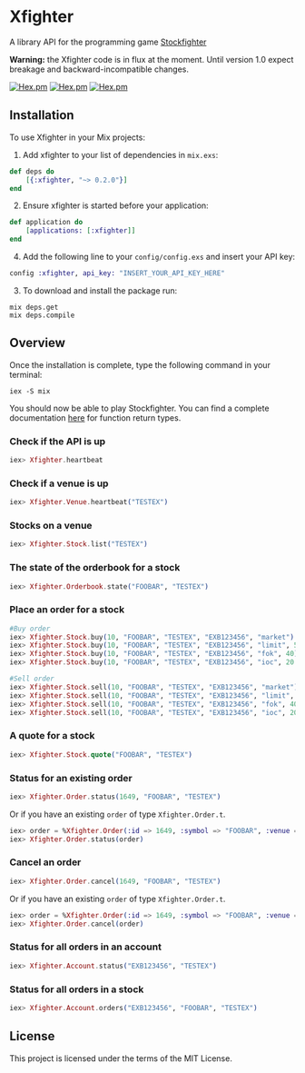 # Xfighter

A library API for the programming game [Stockfighter](https://starfighter.readme.io/docs)

**Warning:** the Xfighter code is in flux at the moment. Until version 1.0 expect breakage and
backward-incompatible changes.

[![Hex.pm](https://img.shields.io/hexpm/l/xfighter.svg?style=flat-square)](https://hex.pm/packages/xfighter)
[![Hex.pm](https://img.shields.io/hexpm/v/xfighter.svg?style=flat-square)](https://hex.pm/packages/xfighter)
[![Hex.pm](https://img.shields.io/hexpm/dt/xfighter.svg?style=flat-square)](https://hex.pm/packages/xfighter)

## Installation

To use Xfighter in your Mix projects:

  1. Add xfighter to your list of dependencies in `mix.exs`:

  ```elixir
  def deps do
      [{:xfighter, "~> 0.2.0"}]
  end
  ```

  2. Ensure xfighter is started before your application:

  ```elixir
  def application do
      [applications: [:xfighter]]
  end
  ```

  4. Add the following line to your `config/config.exs` and insert your API key:

  ```elixir
  config :xfighter, api_key: "INSERT_YOUR_API_KEY_HERE"
  ```

  3. To download and install the package run:

  ```
  mix deps.get
  mix deps.compile
  ```

## Overview

Once the installation is complete, type the following command in your terminal:

```
iex -S mix
```
	
You should now be able to play Stockfighter. You can find a complete documentation
[here](http://hexdocs.pm/xfighter) for function return types.

### Check if the API is up

```elixir
iex> Xfighter.heartbeat
```

### Check if a venue is up

```elixir
iex> Xfighter.Venue.heartbeat("TESTEX")
```
### Stocks on a venue

```elixir
iex> Xfighter.Stock.list("TESTEX")
```

### The state of the orderbook for a stock

```elixir
iex> Xfighter.Orderbook.state("FOOBAR", "TESTEX")
```

### Place an order for a stock

```elixir
#Buy order
iex> Xfighter.Stock.buy(10, "FOOBAR", "TESTEX", "EXB123456", "market")
iex> Xfighter.Stock.buy(10, "FOOBAR", "TESTEX", "EXB123456", "limit", 50.16)
iex> Xfighter.Stock.buy(10, "FOOBAR", "TESTEX", "EXB123456", "fok", 40)
iex> Xfighter.Stock.buy(10, "FOOBAR", "TESTEX", "EXB123456", "ioc", 20.5)

#Sell order
iex> Xfighter.Stock.sell(10, "FOOBAR", "TESTEX", "EXB123456", "market")
iex> Xfighter.Stock.sell(10, "FOOBAR", "TESTEX", "EXB123456", "limit", 50.16)
iex> Xfighter.Stock.sell(10, "FOOBAR", "TESTEX", "EXB123456", "fok", 40)
iex> Xfighter.Stock.sell(10, "FOOBAR", "TESTEX", "EXB123456", "ioc", 20.5)
```

### A quote for a stock

```elixir
iex> Xfighter.Stock.quote("FOOBAR", "TESTEX")
```

### Status for an existing order

```elixir
iex> Xfighter.Order.status(1649, "FOOBAR", "TESTEX")
```

Or if you have an existing `order` of type `Xfighter.Order.t`.

```elixir
iex> order = %Xfighter.Order(:id => 1649, :symbol => "FOOBAR", :venue => "TESTEX")
iex> Xfighter.Order.status(order)
```

### Cancel an order

```elixir
iex> Xfighter.Order.cancel(1649, "FOOBAR", "TESTEX")
```

Or if you have an existing `order` of type `Xfighter.Order.t`.

```elixir
iex> order = %Xfighter.Order(:id => 1649, :symbol => "FOOBAR", :venue => "TESTEX")
iex> Xfighter.Order.cancel(order)
```

### Status for all orders in an account

```elixir
iex> Xfighter.Account.status("EXB123456", "TESTEX")
```
### Status for all orders in a stock

```elixir
iex> Xfighter.Account.orders("EXB123456", "FOOBAR", "TESTEX")
```


## License

This project is licensed under the terms of the MIT License.
